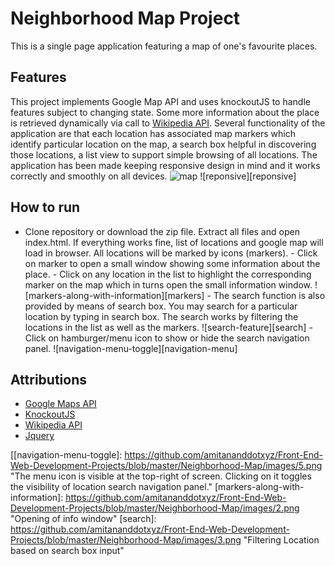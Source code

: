 # Neighborhood Map Project
This is a single page application featuring a map of one's favourite places.

## Features
This project implements Google Map API and uses knockoutJS to handle features subject to changing state. Some more information about the place is retrieved dynamically via call to [Wikipedia API](https://en.wikipedia.org/w/api.php). Several functionality of the application are that each location has associated map markers which identify particular location on the map, a search box helpful in discovering those locations, a list view to support simple browsing of all locations. The application has been made keeping responsive design in mind and it works correctly and smoothly on all devices.
![map][map]
![reponsive][reponsive]

## How to run
   - Clone repository or download the zip file. Extract all files and open index.html. If everything works fine, list of locations and google map will load in browser. All locations will be marked by icons (markers).
    - Click on marker to open a small window showing some information about the place.
    - Click on any location in the list to highlight the corresponding marker on the map which in turns open the small information window.
    ![markers-along-with-information][markers]
    - The search function is also provided by means of search box. You may search for a particular location by typing in search box. The search works by filtering the locations in the list as well as the markers.
    ![search-feature][search]
    - Click on hamburger/menu icon to show or hide the search navigation panel.
    ![navigation-menu-toggle][navigation-menu]

## Attributions
- [Google Maps API](https://developers.google.com/maps/)
- [KnockoutJS](http://knockoutjs.com/)
- [Wikipedia API](https://en.wikipedia.org/w/api.php)
- [Jquery](https://jquery.com/)

[map]: https://github.com/amitananddotxyz/Front-End-Web-Development-Projects/blob/master/Neighborhood-Map/images/1.png "Overall view of the application"
[responsive]: https://github.com/amitananddotxyz/Front-End-Web-Development-Projects/blob/master/Neighborhood-Map/images/4.png "The application is reponsive. This is how it looks on a mobile device."
[[navigation-menu-toggle]: https://github.com/amitananddotxyz/Front-End-Web-Development-Projects/blob/master/Neighborhood-Map/images/5.png "The menu icon is visible at the top-right of screen. Clicking on it toggles the visibility of location search navigation panel."
[markers-along-with-information]: https://github.com/amitananddotxyz/Front-End-Web-Development-Projects/blob/master/Neighborhood-Map/images/2.png "Opening of info window"
[search]: https://github.com/amitananddotxyz/Front-End-Web-Development-Projects/blob/master/Neighborhood-Map/images/3.png "Filtering Location based on search box input"

